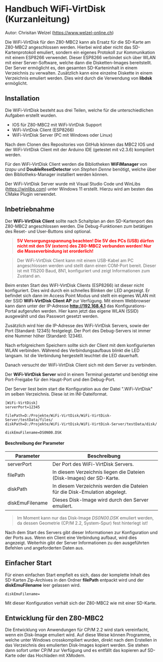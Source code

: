 # Handbuch WiFi-VirtDisk (Kurzanleitung)

Autor: Chrisitan Welzel (https://www.welzel-online.ch)

Die WiFi-VirtDisk für den Z80-MBC2 kann als Ersatz für die SD-Karte am Z80-MBC2 angeschlossen werden. Hierbei wird aber nicht das SD-Kartenprotokoll emuliert, sondern ein eigenes Protokoll zur Kommunikation mit einem ESP8266 verwendet. Dieser ESP8266 verbindet sich über WLAN mit einer Server-Software, welche dann die Disketten-Images bereitstellt. Der Server ermöglicht es, den gesamten SD-Karteninhalt in einem Verzeichnis zu verwalten. Zusätzlich kann eine einzelne Diskette in einem Verzeichnis emuliert werden. Dies wird durch die Verwendung von **libdsk** ermöglicht.

## Installation

Die WiFi-VirtDisk besteht aus drei Teilen, welche für die unterschiedlichen Aufgaben erstellt wurden.
* IOS für Z80-MBC2 mit WiFi-VirtDisk Support
* WiFi-VirtDisk Client (ESP8266)
* WiFi-VirtDisk Server (PC mit Windows oder Linux)

Nach dem Clonen des Repositories von GitHub können das MBC2 IOS und der WiFi-VirtDisk Client mit der Arduino IDE (getestet mit v2.3.6) kompiliert werden.

Für den WiFi-VirtDisk Client werden die Bibliotheken **WiFiManager** von *tzapu* und **DoubleResetDetector** von *Stephen Denne* benötigt, welche über den Bibliotheks-Manager installiert werden können.

Der WiFi-VirtDisk Server wurde mit Visual Studio Code und WinLibs (https://winlibs.com) unter Windows 11 erstellt. Hierzu wird am besten das CMake Plugin verwendet.

## Inbetriebnahme

Der **WiFi-VirtDisk Client** sollte nach Schaltplan an den SD-Kartenport des Z80-MBC2 angeschlossen werden. Die Debug-Funktionen zum betätigen des Reset- und User-Buttons sind optional.

> <span style="color: red;">**5V Versorgungsspannung beachten! Die 5V des PCs (USB) dürfen nicht mit den 5V (extern) des Z80-MBC2 verbunden werden! Nur die Masseverbindung ist erorderlich!**</span>

> Der WiFi-VirtDisk Client kann mit einem USB-Kabel am PC angeschlossen werden und stellt dann einen COM-Port bereit. Dieser ist mit 115200 Baud, 8N1, konfiguriert und zeigt Informationen zum Zustand an.

Beim ersten Start des WiFI-VirtDisk Clients (ESP8266) ist dieser nicht konfiguriert. Dies wird durch ein schnelles Blinken der LED angezeigt. Er befindet sich dann im Access Point Modus und stellt ein eigenes WLAN mit der SSID **WiFi-VirtDisk Client AP** zur Verfügung. Mit einem Webbrowser kann dann unter der IP-Adresse **http://192.168.4.1** das Konfigurations-Portal aufgerufen werden. Hier kann jetzt das eigene WLAN (SSID) ausgewählt und das Passwort gesetzt werden.

Zusätzlich wird hier die IP-Adresse des WiFi-VirtDisk Servers, sowie der Port (Standard: 12345) festgelegt. Der Port des Debug-Servers ist immer eine Nummer höher (Standard: 12346).

Nach erfolgreichem Speichern sollte sich der Client mit dem konfigurierten WLAN verbinden. Während des Verbindungsaufbaus blinkt die LED langsam. Ist die Verbindung hergestellt leuchtet die LED dauerhaft.

Danach versucht der WiFi-VirtDisk Client sich mit dem Server zu verbinden.

Der **WiFi-VirtDisk Server** wird in einem Terminal gestartet und benötigt eine Port-Freigabe für den Haupt-Port und den Debug-Port.

Der Server liest beim start die Konfiguration aus der Datei ".WiFi-VirtDisk" im selben Verzeichnis. Diese ist im INI-Dateiformat.

    [WiFi-VirtDisk]
    serverPort=12345

    filePath=D:/Projekte/WiFi-VirtDisk/WiFi-VirtDisk-Server/testData/files/
    diskPath=D:/Projekte/WiFi-VirtDisk/WiFi-VirtDisk-Server/testData/disk/

    diskEmuFilename=DS0N00.DSK

#### Beschreibung der Parameter

| Parameter       | Beschreibung                                                              |
|-----------------|---------------------------------------------------------------------------|
| serverPort      | Der Port des WiFi-VirtDisk Servers.                                       |
| filePath        | In diesem Verzeichnis liegen die Dateien (Disk-Images) der SD-Karte.      |
| diskPath        | In diesem Verzeichnis werden die Dateien für die Disk-Emulation abgelegt. |
| diskEmuFilename | Dieses Disk-Image wird durch den Server emuliert.                         |

> Im Moment kann nur das Disk-Image *DS0N00.DSK* emuliert werden, da dessen Geometrie (CP/M 2.2, System-Spur) fest hinterlegt ist!

Nach dem Start des Servers gibt dieser Informationen zur Konfiguration und der Ports aus. Wenn ein Client eine Verbindung aufbaut, wird dies angezeigt. Weiterhin gibt der Server Informationen zu den ausgeführten Befehlen und angeforderten Daten aus.

## Einfacher Start

Für einen einfachen Start empfielt es sich, dass der komplette Inhalt des SD-Karten Zip-Archives in den Ordner **filePath** entpackt wird und der **diskEmuFilename** leer gelassen wird.

    diskEmuFilename=

Mit dieser Konfiguration verhält sich der Z80-MBC2 wie mit einer SD-Karte.

<div style="page-break-after: always;"></div>

## Entwicklung für den Z80-MBC2

Die Entwicklung von Anwendungen für CP/M 2.2 wird stark vereinfacht, wenn ein Disk-Image emuliert wird. Auf diese Weise können Programme, welche unter Windows crosskompiliert wurden, direkt nach dem Erstellen in das Verzeichnis des emulierten Disk-Images kopiert werden. Sie stehen dann sofort unter CP/M zur Verfügung und es entfällt das kopieren auf SD-Karte oder das Hochladen mit XModem.

